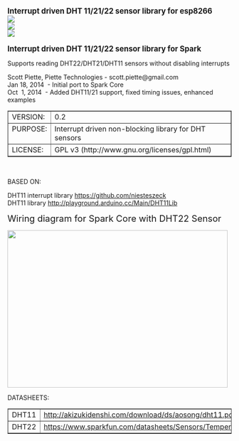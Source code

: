<html>
  <body>
    <b><big>Interrupt driven DHT 11/21/22 sensor library for esp8266 </big><br>
    </b>
    <img src=https://github.com/chaeplin/PietteTech_DHT-8266/blob/master/pics/temp.png><br>
    <img src=https://github.com/chaeplin/PietteTech_DHT-8266/blob/master/pics/humi.png><br>
    <img src=https://github.com/chaeplin/PietteTech_DHT-8266/blob/master/pics/change.png><br>
    <br>
    <b><big>Interrupt driven DHT 11/21/22 sensor library for Spark </big><br>
    </b>
    <p>
    </p>
    <p>Supports reading DHT22/DHT21/DHT11 sensors without disabling
      interrupts</p>
    <p></p>
    Scott Piette, Piette Technologies - scott.piette@gmail.com<br>
    Jan 18, 2014&nbsp; - Initial port to Spark Core<br>
    Oct&nbsp; 1, 2014&nbsp; - Added DHT11/21 support, fixed timing
    issues, enhanced examples
    <p>
    </p>
    <p></p>
    <p>
    </p>
    <table border="1" cellpadding="2" cellspacing="2" width="100%">
      <tbody>
        <tr>
          <td valign="top">VERSION:</td>
          <td valign="top">0.2<br>
          </td>
        </tr>
        <tr>
          <td valign="top">PURPOSE:</td>
          <td valign="top">Interrupt driven non-blocking library for DHT
            sensors</td>
        </tr>
        <tr>
          <td valign="top">LICENSE:</td>
          <td valign="top">GPL v3 (http://www.gnu.org/licenses/gpl.html)</td>
        </tr>
      </tbody>
    </table>
    <br>
    <p>
      BASED ON:</p>
    DHT11 interrupt library <a href="https://github.com/niesteszeck">https://github.com/niesteszeck</a><br>
    DHT11 library <a href="http://playground.arduino.cc/Main/DHT11Lib">http://playground.arduino.cc/Main/DHT11Lib</a>
    <p><p><big><big>Wiring diagram for Spark Core with DHT22 Sensor</big></big><br>
    </p>
    <img alt=""
      src="https://github.com/piettetech/PietteTech_DHT/blob/master/DHT22%20Example.png"
      height="354" width="495">
    <p>
      DATASHEETS: </p>
    <table border="1" cellpadding="2" cellspacing="2" width="100%">
      <tbody>
        <tr>
          <td valign="top">DHT11<br>
          </td>
          <td valign="top"><a
              href="http://akizukidenshi.com/download/ds/aosong/dht11.pdf">http://akizukidenshi.com/download/ds/aosong/dht11.pdf</a></td>
        </tr>
        <tr>
          <td valign="top">DHT22<br>
          </td>
          <td valign="top"><a
              href="https://www.sparkfun.com/datasheets/Sensors/Temperature/DHT22.pdf">https://www.sparkfun.com/datasheets/Sensors/Temperature/DHT22.pdf</a></td>
        </tr>
      </tbody>
    </table>
    <br>
    <p></p>
    <br>
    <p>
    </p>
  </body>
</html>
